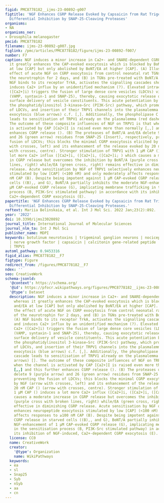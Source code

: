 ```yaml
---
figid: PMC8778182__ijms-23-00892-g007
figtitle: 'NGF Enhances CGRP Release Evoked by Capsaicin from Rat Trigeminal Neurons:
  Differential Inhibition by SNAP-25-Cleaving Proteases'
organisms:
- NA
organisms_ner:
- Drosophila melanogaster
pmcid: PMC8778182
filename: ijms-23-00892-g007.jpg
figlink: /pmc/articles/PMC8778182/figure/ijms-23-00892-f007/
number: F7
caption: NGF induces a minor increase in Ca2+- and SNARE-dependent CGRP release, whereas
  it greatly enhances the CAP-evoked exocytosis which is blocked by BoNT/A and/EA
  at low [CAP] but only abolished by BoNT/EA at higher [CAP]. (A) Illustrates the
  effect of acute NGF on CGRP exocytosis from control neonatal rat TGNs starved of
  the neurotrophin for 2 days, and (B) in TGNs pre-treated with BoNT/A or /EA. (A)
  NGF binds to its receptor TrkA, activates the signalling cascades shown [], and
  induces Ca2+ influx by an unidentified mechanism (?). Elevated intracellular Ca2+
  ([Ca2+]i) triggers the fusion of large dense core vesicles (LDCVs) via SNARE-complexes
  (VAMP, syntaxin-1 and SNAP-25), thereby, causing exocytotic release of CGRP and
  surface delivery of vesicle constituents. This acute potentiation by NGF can involve
  the phosphatidylinositol 3-kinase—Src (PI3K-Src) pathway, which promotes trafficking
  of LDCVs, and insertion of their TRPV1 channels into the plasmalemma by Ca2+-regulated
  exocytosis (blue arrows) c.f. [,]. Additionally, the phospholipase C γ (PLCγ) cascade
  leads to sensitisation of TRPV1 already on the plasmalemma (red dashed arrows) [].
  The outcome of these composite influences of NGF on TRPV1 is that when the channel
  is activated by CAP [Ca2+]I is raised even more than normally [,,] and this further
  enhances CGRP release (). (B) The proteases of BoNT/A and/EA delete 9 (purple arrow)
  and 26 (green arrow) residues from SNAP-25 (Insert), respectively, preventing the
  fusion of LDCVs; this blocks the minimal CGRP exocytosis elicited by NGF (arrow
  with crosses, left) and its enhancement of the release evoked by 20 nM CAP () (arrow
  with crosses, centre). Stronger stimulation of TRPV1 with 1 µM CAP () induces a
  lot more Ca2+ influx ([Ca2+]i, ([Ca2+]i, ([Ca2+]i; ) which causes a moderate increase
  in CGRP release but overcomes the inhibition by BoNT/A (purple cross with broken
  lines, right) while/EA (green cross, right) remains effective in diminishing CGRP
  release. Acute sensitisation by NGF of TRPV1 selectively enhances neuropeptide exocytosis
  stimulated by low [CAP] (<100 nM) and only moderately affects responses to ≥100
  nM CAP (B). Despite being impotent against 1 µM CAP-evoked CGRP release in starved
  cells ((B),, and G), BoNT/A partially inhibits the moderate NGF-enhancement of 1
  µM CAP-evoked CGRP release (G), implicating membrane trafficking in the sensitisation
  process (B, PI3K-Src stimulated pathway) in accordance with its inhibition of NGF-induced,
  Ca2+-dependent CGRP exocytosis (E).
papertitle: 'NGF Enhances CGRP Release Evoked by Capsaicin from Rat Trigeminal Neurons:
  Differential Inhibition by SNAP-25-Cleaving Proteases.'
reftext: Mariia Belinskaia, et al. Int J Mol Sci. 2022 Jan;23(2):892.
year: '2022'
doi: 10.3390/ijms23020892
journal_title: International Journal of Molecular Sciences
journal_nlm_ta: Int J Mol Sci
publisher_name: MDPI
keywords: botulinum neurotoxins | trigeminal ganglion neurons | nociceptor sensitisation
  | nerve growth factor | capsaicin | calcitonin gene-related peptide | chimeric neurotoxin
  | TRPV1
automl_pathway: 0.9453316
figid_alias: PMC8778182__F7
figtype: Figure
redirect_from: /figures/PMC8778182__F7
ndex: ''
seo: CreativeWork
schema-jsonld:
  '@context': https://schema.org/
  '@id': https://pfocr.wikipathways.org/figures/PMC8778182__ijms-23-00892-g007.html
  '@type': Dataset
  description: NGF induces a minor increase in Ca2+- and SNARE-dependent CGRP release,
    whereas it greatly enhances the CAP-evoked exocytosis which is blocked by BoNT/A
    and/EA at low [CAP] but only abolished by BoNT/EA at higher [CAP]. (A) Illustrates
    the effect of acute NGF on CGRP exocytosis from control neonatal rat TGNs starved
    of the neurotrophin for 2 days, and (B) in TGNs pre-treated with BoNT/A or /EA.
    (A) NGF binds to its receptor TrkA, activates the signalling cascades shown [],
    and induces Ca2+ influx by an unidentified mechanism (?). Elevated intracellular
    Ca2+ ([Ca2+]i) triggers the fusion of large dense core vesicles (LDCVs) via SNARE-complexes
    (VAMP, syntaxin-1 and SNAP-25), thereby, causing exocytotic release of CGRP and
    surface delivery of vesicle constituents. This acute potentiation by NGF can involve
    the phosphatidylinositol 3-kinase—Src (PI3K-Src) pathway, which promotes trafficking
    of LDCVs, and insertion of their TRPV1 channels into the plasmalemma by Ca2+-regulated
    exocytosis (blue arrows) c.f. [,]. Additionally, the phospholipase C γ (PLCγ)
    cascade leads to sensitisation of TRPV1 already on the plasmalemma (red dashed
    arrows) []. The outcome of these composite influences of NGF on TRPV1 is that
    when the channel is activated by CAP [Ca2+]I is raised even more than normally
    [,,] and this further enhances CGRP release (). (B) The proteases of BoNT/A and/EA
    delete 9 (purple arrow) and 26 (green arrow) residues from SNAP-25 (Insert), respectively,
    preventing the fusion of LDCVs; this blocks the minimal CGRP exocytosis elicited
    by NGF (arrow with crosses, left) and its enhancement of the release evoked by
    20 nM CAP () (arrow with crosses, centre). Stronger stimulation of TRPV1 with
    1 µM CAP () induces a lot more Ca2+ influx ([Ca2+]i, ([Ca2+]i, ([Ca2+]i; ) which
    causes a moderate increase in CGRP release but overcomes the inhibition by BoNT/A
    (purple cross with broken lines, right) while/EA (green cross, right) remains
    effective in diminishing CGRP release. Acute sensitisation by NGF of TRPV1 selectively
    enhances neuropeptide exocytosis stimulated by low [CAP] (<100 nM) and only moderately
    affects responses to ≥100 nM CAP (B). Despite being impotent against 1 µM CAP-evoked
    CGRP release in starved cells ((B),, and G), BoNT/A partially inhibits the moderate
    NGF-enhancement of 1 µM CAP-evoked CGRP release (G), implicating membrane trafficking
    in the sensitisation process (B, PI3K-Src stimulated pathway) in accordance with
    its inhibition of NGF-induced, Ca2+-dependent CGRP exocytosis (E).
  license: CC0
  name: CreativeWork
  creator:
    '@type': Organization
    name: WikiPathways
  keywords:
  - ea
  - sl
  - Snap25
  - Syb
  - nSyb
  - aa
  - cn
---
```

